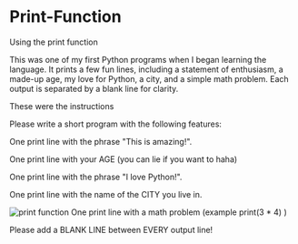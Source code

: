 # Print-Function
Using the print function 

This was one of my first Python programs when I began learning the language. It prints a few fun lines, including a statement of enthusiasm, a made-up age, my love for Python, a city, and a simple math problem. Each output is separated by a blank line for clarity.

These were the instructions

Please write a short program with the following features:

One print line with the phrase "This is amazing!".

One print line with your AGE (you can lie if you want to haha)

One print line with the phrase "I love Python!".

One print line with the name of the CITY you live in.

![print function](https://github.com/user-attachments/assets/9b42afdd-abe3-4df1-a0c4-dd7d7de2b389)
One print line with a math problem (example print(3 * 4) )

Please add a BLANK LINE between EVERY output line!  
